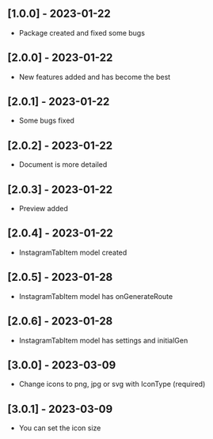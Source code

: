 ## [1.0.0] - 2023-01-22
- Package created and fixed some bugs

## [2.0.0] - 2023-01-22
- New features added and has become the best

## [2.0.1] - 2023-01-22
- Some bugs fixed

## [2.0.2] - 2023-01-22
- Document is more detailed

## [2.0.3] - 2023-01-22
- Preview added

## [2.0.4] - 2023-01-22
- InstagramTabItem model created

## [2.0.5] - 2023-01-28
- InstagramTabItem model has onGenerateRoute

## [2.0.6] - 2023-01-28
- InstagramTabItem model has settings and initialGen

## [3.0.0] - 2023-03-09
- Change icons to png, jpg or svg with IconType (required)

## [3.0.1] - 2023-03-09
- You can set the icon size